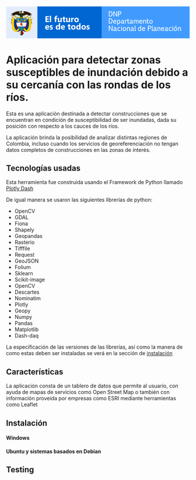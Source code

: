 ![DNPLOGO](assets/img/dnp.PNG)

# Aplicación para detectar zonas susceptibles de inundación debido a su cercanía con las rondas de los ríos.

Esta es una aplicación destinada a detectar construcciones que se encuentran en condición de susceptibilidad de ser inundadas, dada su posición con respecto a los cauces de  los ríos.  

La aplicación brinda la posibilidad de analizar distintas regiones de Colombia, incluso cuando los servicios de georeferenciación no tengan datos completos de construcciones en las zonas de interés.

## Tecnologías usadas

Esta herramienta fue construida usando el Framework de Python llamado [Plotly Dash](https://github.com/plotly/dash) 

De igual manera se usaron las siguientes librerías de python:

- OpenCV
- GDAL
- Fiona
- Shapely
- Geopandas
- Rasterio
- Tifffile
- Request
- GeoJSON
- Folium
- Sklearn
- Scikit-image
- OpenCV
- Descartes
- Nominatim
- Plotly
- Geopy
- Numpy
- Pandas
- Matplotlib
- Dash-daq

La especificación de las versiones de las librerías, así como la manera de como estas deben ser instaladas se verá en la sección de [instalación](#Instalacion) 



## Características

La aplicación consta de un tablero de datos que permite al usuario, con ayuda de mapas de servicios como Open Street Map o también con información proveída por empresas como ESRI mediante herramientas como Leaflet

## Instalación

#### Windows



#### Ubuntu y sistemas basados en Debian



## Testing